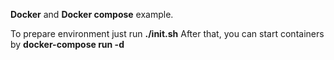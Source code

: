 **Docker** and **Docker compose** example.

To prepare environment just run **./init.sh**
After that, you can start containers by **docker-compose run -d**
